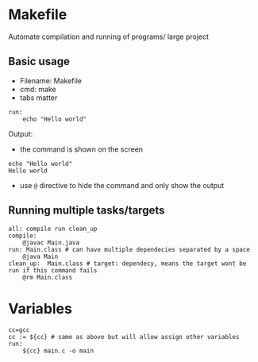 # Makefile

Automate compilation and running of programs/ large project

## Basic usage

- Filename: Makefile
- cmd: make
- tabs matter

```make
run:
    echo "Hello world"
```

Output:

- the command is shown on the screen

```make
echo "Hello world"
Hello world
```

- use `@` directive to hide the command and only show the output

## Running multiple tasks/targets

```make
all: compile run clean_up
compile:
	@javac Main.java
run: Main.class # can have multiple dependecies separated by a space
	@java Main
clean_up:  Main.class # target: dependecy, means the target wont be run if this command fails
	@rm Main.class
```

# Variables

```make
cc=gcc
cc := ${cc} # same as above but will allow assign other variables
run:
    ${cc} main.c -o main
```
